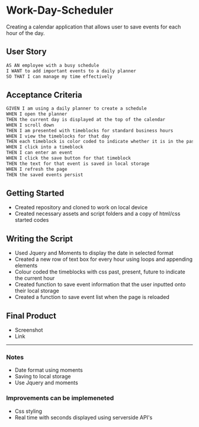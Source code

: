 # Work-Day-Scheduler

Creating a calendar application that allows user to save events for each hour of the day.

## User Story

```md
AS AN employee with a busy schedule
I WANT to add important events to a daily planner
SO THAT I can manage my time effectively
```

## Acceptance Criteria

```md
GIVEN I am using a daily planner to create a schedule
WHEN I open the planner
THEN the current day is displayed at the top of the calendar
WHEN I scroll down
THEN I am presented with timeblocks for standard business hours
WHEN I view the timeblocks for that day
THEN each timeblock is color coded to indicate whether it is in the past, present, or future
WHEN I click into a timeblock
THEN I can enter an event
WHEN I click the save button for that timeblock
THEN the text for that event is saved in local storage
WHEN I refresh the page
THEN the saved events persist
```
## Getting Started
- Created repository and cloned to work on local device
- Created necessary assets and script folders and a copy of html/css started codes

## Writing the Script
- Used Jquery and Moments to display the date in selected format
- Created a new row of text box for every hour using loops and appending elements
- Colour coded the timeblocks with css past, present, future to indicate the current hour
- Created function to save event information that the user inputted onto their local storage
- Created a function to save event list when the page is reloaded

## Final Product
- Screenshot
- Link
----------------------------------
### Notes
- Date format using moments
- Saving to local storage
- Use Jquery and moments

### Improvements can be implemeneted
- Css styling 
- Real time with seconds displayed using serverside API's